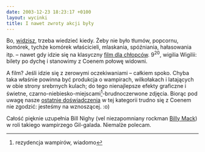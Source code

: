 ```yaml
---
date: 2003-12-23 18:23:17 +0100
layout: wycinki
title: I nawet zwroty akcji były
---
```


Bo, [widzisz](http://chlip.pl/?id=538 'kino domowe według Chlipa'), trzeba wiedzieć kiedy. Żeby nie było tłumów, popcornu, komórek, tychże komórek właścicieli, mlaskania, spóźniania, hałasowania itp. – nawet gdy idzie się na klasyczny [film dla chłopców](http://imdb.com/title/tt0320691/ 'An immortal battle for supremacy'). 9<sup>20</sup>, wigilia Wigilii: bilety po dychę i stanowimy z Coenem połowę widowni.

A film? Jeśli idzie się z zerowymi oczekiwaniami – całkiem spoko. Chyba taka właśnie powinna być produkcja o wampirach, wilkołakach i latających w obie strony srebrnych kulach; do tego nienajlepsze efekty graficzne i świetne, czarno-niebiesko-miejscami[^1]-brudnoczerwone zdjęcia. Biorąc pod uwagę nasze [ostatnie doświadczenia](/look-a-duck 'wycinek m. in. o serii fatalnych filmów') w tej kategorii trudno się z Coenem nie zgodzić: jesteśmy na wznoszącej. :o)

Całość pięknie uzupełnia Bill Nighy (vel niezapomniany rockman [Billy Mack](http://imdb.com/title/tt0314331/ 'a to już naprawdę b. fajna komedia romantyczna')) w roli takiego wampirzego Gil-galada. Niemalże polecam.

[^1]: rezydencja wampirów, wiadomo
